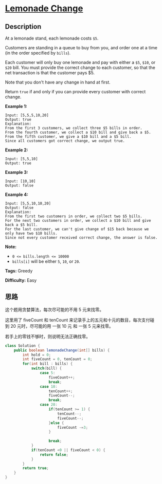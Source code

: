 # [Lemonade Change][title]

## Description

At a lemonade stand, each lemonade costs `$5`.

Customers are standing in a queue to buy from you, and order one at a time (in the order specified by `bills`).

Each customer will only buy one lemonade and pay with either a `$5`, `$10`, or `$20` bill.  You must provide the correct change to each customer, so that the net transaction is that the customer pays $5.

Note that you don't have any change in hand at first.

Return `true` if and only if you can provide every customer with correct change.

**Example 1:**

```   
Input: [5,5,5,10,20]
Output: true
Explanation:
From the first 3 customers, we collect three $5 bills in order.
From the fourth customer, we collect a $10 bill and give back a $5.
From the fifth customer, we give a $10 bill and a $5 bill.
Since all customers got correct change, we output true.
```

**Example 2:**

```
Input: [5,5,10]
Output: true
```

**Example 3:**

```
Input: [10,10]
Output: false
```

**Example 4:**

```
Input: [5,5,10,10,20]
Output: false
Explanation:
From the first two customers in order, we collect two $5 bills.
For the next two customers in order, we collect a $10 bill and give back a $5 bill.
For the last customer, we can't give change of $15 back because we only have two $10 bills.
Since not every customer received correct change, the answer is false.
``` 

**Note:**

* `0 <= bills.length <= 10000`
* `bills[i]` will be either `5`, `10`, or `20`.

**Tags:** Greedy

**Difficulty:** Easy

## 思路

这个题用贪婪算法，每次尽可能的不用 5 元来找零。

这里用了 fiveCount 和 tenCount 来记录手上的五元和十元的数目，每次支付碰到 20 元时，尽可能的用 一张 10 元 和 一张 5 元来找零。 

若手上的零钱不够时，则说明无法正确找零。

``` java
class Solution {
    public boolean lemonadeChange(int[] bills) {
        int hold = 0;
        int fiveCount = 0, tenCount = 0;
        for(int bill : bills) {
            switch(bill) {
                case 5:
                    fiveCount++;
                    break;
                case 10:
                    tenCount++;
                    fiveCount--;
                    break;
                case 20:
                    if(tenCount >= 1) {
                        tenCount--;
                        fiveCount--;
                    }else {
                        fiveCount -=3;
                    }
                    
                    break;
            }
            if(tenCount <0 || fiveCount < 0) {
                return false;
            }
        }
        return true;
    }
}
```

[title]: https://leetcode.com/problems/lemonade-change
